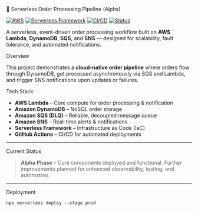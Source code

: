 🧩 Serverless Order Processing Pipeline (Alpha)


[![AWS](https://img.shields.io/badge/Cloud-AWS-orange?logo=amazonaws)](https://aws.amazon.com/)
[![Serverless Framework](https://img.shields.io/badge/Infra-Serverless_Framework-blueviolet?logo=serverless)](https://www.serverless.com/)
[![CI/CD](https://img.shields.io/badge/CI/CD-GitHub_Actions-blue?logo=githubactions)](https://github.com/features/actions)
[![Status](https://img.shields.io/badge/Stage-Alpha-yellow)]()


A serverless, event-driven order processing workflow built on **AWS Lambda**, **DynamoDB**, **SQS**, and **SNS** — designed for scalability, fault tolerance, and automated notifications.

 Overview

This project demonstrates a **cloud-native order pipeline** where orders flow through DynamoDB, get processed asynchronously via SQS and Lambda, and trigger SNS notifications upon updates or failures.

Tech Stack

* **AWS Lambda** – Core compute for order processing & notification
* **Amazon DynamoDB** – NoSQL order storage
* **Amazon SQS (DLQ)** – Reliable, decoupled message queue
* **Amazon SNS** – Real-time alerts & notifications
* **Serverless Framework** – Infrastructure as Code (IaC)
* **GitHub Actions** – CI/CD for automated deployments

---

Current Status

> **Alpha Phase** – Core components deployed and functional.
> Further improvements planned for enhanced observability, testing, and automation.

---

Deployment

```
npx serverless deploy --stage prod
```

